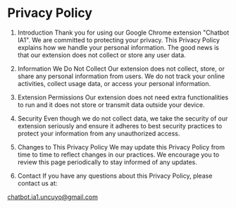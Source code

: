 # Privacy Policy

1. Introduction
Thank you for using our Google Chrome extension "Chatbot IA1". We are committed to protecting your privacy. This Privacy Policy explains how we handle your personal information. The good news is that our extension does not collect or store any user data.

2. Information We Do Not Collect
Our extension does not collect, store, or share any personal information from users. We do not track your online activities, collect usage data, or access your personal information.

3. Extension Permissions
Our extension does not need extra functionalities to run and it does not store or transmit data outside your device.

4. Security
Even though we do not collect data, we take the security of our extension seriously and ensure it adheres to best security practices to protect your information from any unauthorized access.

5. Changes to This Privacy Policy
We may update this Privacy Policy from time to time to reflect changes in our practices. We encourage you to review this page periodically to stay informed of any updates.

6. Contact
If you have any questions about this Privacy Policy, please contact us at:

chatbot.ia1.uncuyo@gmail.com